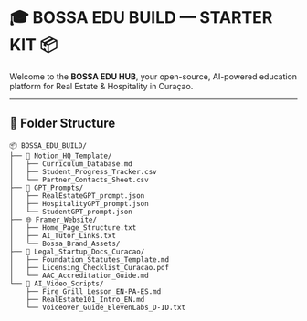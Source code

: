 # 🎓 BOSSA EDU BUILD — STARTER KIT 📦

Welcome to the **BOSSA EDU HUB**, your open-source, AI-powered education platform for Real Estate & Hospitality in Curaçao.

---

## 📁 Folder Structure 
```
📦 BOSSA_EDU_BUILD/
├── 📘 Notion_HQ_Template/
│   ├── Curriculum_Database.md
│   ├── Student_Progress_Tracker.csv
│   └── Partner_Contacts_Sheet.csv
├── 🤖 GPT_Prompts/
│   ├── RealEstateGPT_prompt.json
│   ├── HospitalityGPT_prompt.json
│   └── StudentGPT_prompt.json
├── 🌐 Framer_Website/
│   ├── Home_Page_Structure.txt
│   ├── AI_Tutor_Links.txt
│   └── Bossa_Brand_Assets/
├── 📜 Legal_Startup_Docs_Curacao/
│   ├── Foundation_Statutes_Template.md
│   ├── Licensing_Checklist_Curacao.pdf
│   └── AAC_Accreditation_Guide.md
└── 🎥 AI_Video_Scripts/
    ├── Fire_Grill_Lesson_EN-PA-ES.md
    ├── RealEstate101_Intro_EN.md
    └── Voiceover_Guide_ElevenLabs_D-ID.txt
```
